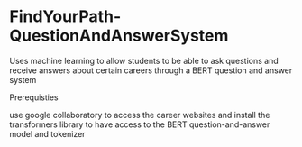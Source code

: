 # FindYourPath-QuestionAndAnswerSystem
Uses machine learning to allow students to be able to ask questions and receive answers about certain careers through a BERT question and answer system


Prerequisties 

use google collaboratory to access the career websites and install the transformers library to have access to the BERT question-and-answer model and tokenizer
